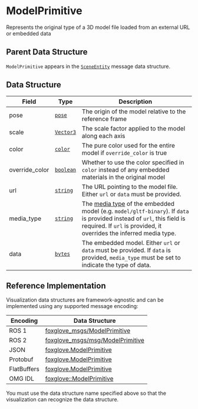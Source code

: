 # ModelPrimitive

Represents the original type of a 3D model file loaded from an external URL or embedded data

## Parent Data Structure

`ModelPrimitive` appears in the [`SceneEntity`](./scene-entity) message data structure.

## Data Structure

| Field          | Type                                    | Description                                                                                                                                                                                                                                                                 |
| -------------- | --------------------------------------- | --------------------------------------------------------------------------------------------------------------------------------------------------------------------------------------------------------------------------------------------------------------------------- |
| pose           | [`pose`](./pose)                        | The origin of the model relative to the reference frame                                                                                                                                                                                                                     |
| scale          | [`Vector3`](./vector-3)                 | The scale factor applied to the model along each axis                                                                                                                                                                                                                       |
| color          | [`color`](./color)                      | The pure color used for the entire model if `override_color` is true                                                                                                                                                                                                        |
| override_color | [`boolean`](./built-in%20types#boolean) | Whether to use the color specified in `color` instead of any embedded materials in the original model                                                                                                                                                                       |
| url            | [`string`](./built-in%20types#string)   | The URL pointing to the model file. Either `url` or `data` must be provided.                                                                                                                                                                                                |
| media_type     | [`string`](./built-in%20types#string)   | The [media type](https://developer.mozilla.org/en-US/docs/Web/HTTP/Basics_of_HTTP/MIME_types) of the embedded model (e.g. `model/gltf-binary`). If `data` is provided instead of `url`, this field is required. If `url` is provided, it overrides the inferred media type. |
| data           | [`bytes`](./built-in%20types#bytes)     | The embedded model. Either `url` or `data` must be provided. If `data` is provided, `media_type` must be set to indicate the type of data.                                                                                                                                  |

## Reference Implementation

Visualization data structures are framework-agnostic and can be implemented using any supported message encoding:

| Encoding    | Data Structure                                                                                                            |
| ----------- | ------------------------------------------------------------------------------------------------------------------------- |
| ROS 1       | [foxglove_msgs/ModelPrimitive](https://github.com/foxglove/foxglove-sdk/blob/main/schemas/ros1/ModelPrimitive.msg)        |
| ROS 2       | [foxglove_msgs/msg/ModelPrimitive](https://github.com/foxglove/foxglove-sdk/blob/main/schemas/ros2/ModelPrimitive.msg)    |
| JSON        | [foxglove.ModelPrimitive](https://github.com/foxglove/foxglove-sdk/blob/main/schemas/jsonschema/ModelPrimitive.json)      |
| Protobuf    | [foxglove.ModelPrimitive](https://github.com/foxglove/foxglove-sdk/blob/main/schemas/proto/foxglove/ModelPrimitive.proto) |
| FlatBuffers | [foxglove.ModelPrimitive](https://github.com/foxglove/foxglove-sdk/blob/main/schemas/flatbuffer/ModelPrimitive.fbs)       |
| OMG IDL     | [foxglove::ModelPrimitive](https://github.com/foxglove/foxglove-sdk/blob/main/schemas/omgidl/foxglove/ModelPrimitive.idl) |

You must use the data structure name specified above so that the visualization can recognize the data structure.
